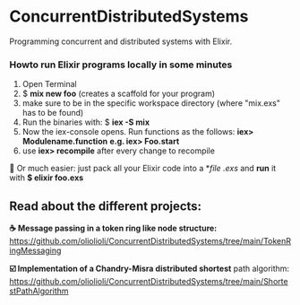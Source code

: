 # ConcurrentDistributedSystems
Programming concurrent and distributed systems with Elixir.

### Howto run Elixir programs locally in some minutes
1. Open Terminal
2. $ **mix new foo** (creates a scaffold for your program)
3. make sure to be in the specific workspace directory (where "mix.exs" has to be found)
4. Run the binaries with: $ **iex -S mix**
5. Now the iex-console opens. Run functions as the follows: **iex> Modulename.function** **e.g. iex> Foo.start**
6. use **iex> recompile** after every change to recompile

💬 Or much easier: just pack all your Elixir code into a **file *.exs** and **run** it with **$ elixir foo.exs**


## Read about the different projects:
**☕ Message passing in a token ring like node structure:** 
https://github.com/oliolioli/ConcurrentDistributedSystems/tree/main/TokenRingMessaging

**☑️ Implementation of a Chandry-Misra distributed shortest** path algorithm: https://github.com/oliolioli/ConcurrentDistributedSystems/tree/main/ShortestPathAlgorithm

